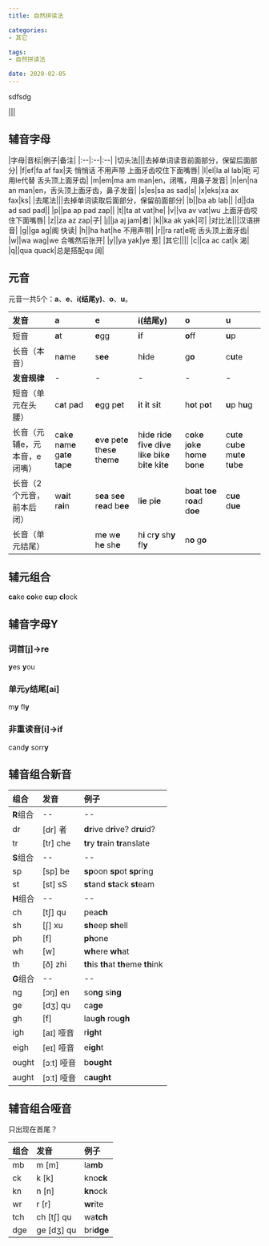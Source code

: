 ```yaml
---
title: 自然拼读法

categories:
- 其它

tags:
- 自然拼读法

date: 2020-02-05
---
```


sdfsdg

|||

## 辅音字母
|字母|音标|例子|备注|
|:--|:--|:--|
|切头法|||去掉单词读音前面部分，保留后面部分|
|f|ef|fa af fax|夫 悄悄话 不用声带 上面牙齿咬住下面嘴唇|
|l|el|la al lab|呃 可用le代替 舌头顶上面牙齿|
|m|em|ma am man|en，闭嘴，用鼻子发音|
|n|en|na an man|en，舌头顶上面牙齿，鼻子发音|
|s|es|sa as sad|s|
|x|eks|xa ax fax|ks|
|去尾法|||去掉单词读取后面部分，保留前面部分|
|b||ba ab lab||
|d||da ad sad pad||
|p||pa ap pad zap||
|t||ta at vat|he|
|v||va av vat|wu 上面牙齿咬住下面嘴唇|
|z||za az zap|子|
|j||ja aj jam|者|
|k||ka ak yak|可|
|对比法|||汉语拼音|
|g||ga ag|阁 快读|
|h||ha hat|he 不用声带|
|r||ra rat|e呃 舌头顶上面牙齿|
|w||wa wag|we 合嘴然后张开|
|y||ya yak|ye 惹|
|其它||||
|c||ca ac cat|k 渴|
|q||qua quack|总是搭配qu 阔|

## 元音
元音一共5个：**a**、**e**、**i(结尾y)**、**o**、**u**。

|发音|a|e|i(结尾y)|o|u|
|:--|:--|:--|:--|:--|:--|
|短音|**a**t|**e**gg|**i**f|**o**ff|**u**p|
|长音（本音）|n**a**me|s**ee**|h**i**de|g**o**|c**u**te|
|**发音规律**|-|-|-|-|-|
|短音（单元在头腰）|c**a**t p**a**d|**e**gg p**e**t|**i**t **i**t s**i**t|h**o**t p**o**t|**u**p h**u**g|
|长音（元辅e，元本音，e闭嘴）|c**a**k**e** n**a**m**e** g**a**t**e** t**a**p**e**|**e**v**e** p**e**t**e** th**e**s**e** th**e**m**e**|h**i**d**e** r**i**d**e** f**i**v**e** d**i**v**e** l**i**k**e** b**i**k**e** b**i**t**e** k**i**t**e**|c**o**k**e** j**o**k**e** h**o**m**e** b**o**n**e**|c**u**t**e** c**u**b**e** m**u**t**e** t**u**b**e**|
|长音（2个元音，前本后闭）|w**ai**t r**ai**n|s**ea** s**ee** r**ea**d b**ee**|l**ie** p**ie**|b**oa**t t**oe** r**oa**d d**oe**|c**ue** d**ue**|
|长音（单元结尾）||m**e** w**e** h**e** sh**e**|h**i** cr**y** sh**y** fl**y**|n**o** g**o**||

## 辅元组合
**ca**ke
**co**ke
**cu**p
**cl**ock

## 辅音字母Y
### 词首[j]->re
**y**es
**y**ou

### 单元y结尾[ai]
m**y** fl**y**

### 非重读音[i]->if
cand**y**
sorr**y**

## 辅音组合新音
|组合|发音|例子|
|:--|:--|:--|
|**R**组合|--|--|
|dr|[dr] 者|**dr**ive d**ri**ve? d**ru**id?|
|tr|[tr] che|**tr**y **tr**ain **tr**anslate|
|**S**组合|--|--|
|sp|[sp] be|**sp**oon **sp**ot **sp**ring|
|st|[st] sS|**st**and **st**ack **st**eam|
|**H**组合|--|--|
|ch|[tʃ] qu|pea**ch**|
|sh|[ʃ] xu|**sh**eep **sh**ell|
|ph|[f]|**ph**one|
|wh|[w]|**wh**ere **wh**at|
|th|[ð] zhi|**th**is **th**at **th**eme **th**ink|
|**G**组合|--|--|
|ng|[ɔŋ] en|so**ng** si**ng**|
|ge|[dʒ] qu|ca**ge**|
|gh|[f]|lau**gh** rou**gh**|
|igh|[aɪ] 哑音|r**igh**t|
|eigh|[eɪ] 哑音|e**igh**t|
|ought|[ɔːt] 哑音|b**ought**|
|aught|[ɔːt] 哑音|c**aught**|

## 辅音组合哑音
只出现在首尾？

|组合|发音|例子|
|:--|:--|:--|
|mb|m [m]|la**mb**|
|ck|k [k]|kno**ck**|
|kn|n [n]|**kn**ock|
|wr|r [r]|**wr**ite||
|tch|ch [tʃ] qu|wa**tch**|
|dge|ge [dʒ] qu|bri**dge**|